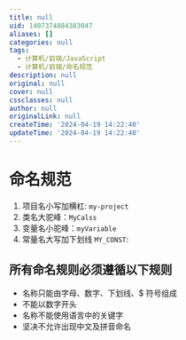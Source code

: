 ```yaml
---
title: null
uid: 1407374884383047
aliases: []
categories: null
tags:
  - 计算机/前端/JavaScript
  - 计算机/前端/命名规范
description: null
original: null
cover: null
cssclasses: null
author: null
originalLink: null
createTime: '2024-04-19 14:22:40'
updateTime: '2024-04-19 14:22:40'
---
```


# 命名规范

1. 项目名小写加横杠: `my-project`
2. 类名大驼峰：`MyCalss`
3. 变量名小驼峰：`myVariable`
4. 常量名大写加下划线 `MY_CONST`:

## 所有命名规则必须遵循以下规则

- 名称只能由字母、数字、下划线、$ 符号组成
- 不能以数字开头
- 名称不能使用语言中的关键字
- 坚决不允许出现中文及拼音命名
